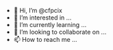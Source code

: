 - 👋 Hi, I’m @cfpcix
- 👀 I’m interested in ...
- 🌱 I’m currently learning ...
- 💞️ I’m looking to collaborate on ...
- 📫 How to reach me ...

<!---
cfpcix/cfpcix is a ✨ special ✨ repository because its `README.md` (this file) appears on your GitHub profile.
You can click the Preview link to take a look at your changes.
--->
